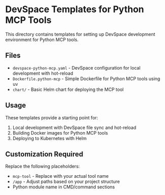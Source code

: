 # DevSpace Templates for Python MCP Tools

This directory contains templates for setting up DevSpace development environment for Python MCP tools.

## Files

- `devspace-python-mcp.yaml` - DevSpace configuration for local development with hot-reload
- `Dockerfile.python-mcp` - Simple Dockerfile for Python MCP tools using uv
- `chart/` - Basic Helm chart for deploying the MCP tool

## Usage

These templates provide a starting point for:
1. Local development with DevSpace file sync and hot-reload
2. Building Docker images for Python MCP tools
3. Deploying to Kubernetes with Helm

## Customization Required

Replace the following placeholders:
- `mcp-tool` - Replace with your actual tool name
- `/app` - Adjust paths based on your project structure  
- Python module name in CMD/command sections